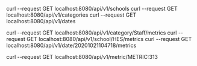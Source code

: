 curl --request GET localhost:8080/api/v1/schools
curl --request GET localhost:8080/api/v1/categories
curl --request GET localhost:8080/api/v1/dates

curl --request GET localhost:8080/api/v1/category/Staff/metrics
curl --request GET localhost:8080/api/v1/school/HES/metrics
curl --request GET localhost:8080/api/v1/date/20201021104718/metrics

curl --request GET localhost:8080/api/v1/metric/METRIC:313

